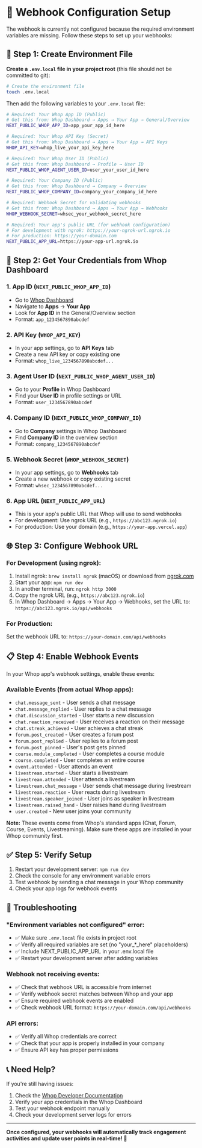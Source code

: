 # 🔗 Webhook Configuration Setup

The webhook is currently not configured because the required environment variables are missing. Follow these steps to set up your webhooks:

## 📝 Step 1: Create Environment File

**Create a `.env.local` file in your project root** (this file should not be committed to git):

```bash
# Create the environment file
touch .env.local
```

Then add the following variables to your `.env.local` file:

```bash
# Required: Your Whop App ID (Public)
# Get this from: Whop Dashboard → Apps → Your App → General/Overview
NEXT_PUBLIC_WHOP_APP_ID=app_your_app_id_here

# Required: Your Whop API Key (Secret)
# Get this from: Whop Dashboard → Apps → Your App → API Keys
WHOP_API_KEY=whop_live_your_api_key_here

# Required: Your Whop User ID (Public)
# Get this from: Whop Dashboard → Profile → User ID
NEXT_PUBLIC_WHOP_AGENT_USER_ID=user_your_user_id_here

# Required: Your Company ID (Public)
# Get this from: Whop Dashboard → Company → Overview
NEXT_PUBLIC_WHOP_COMPANY_ID=company_your_company_id_here

# Required: Webhook Secret for validating webhooks
# Get this from: Whop Dashboard → Apps → Your App → Webhooks
WHOP_WEBHOOK_SECRET=whsec_your_webhook_secret_here

# Required: Your app's public URL (for webhook configuration)
# For development with ngrok: https://your-ngrok-url.ngrok.io
# For production: https://your-domain.com
NEXT_PUBLIC_APP_URL=https://your-app-url.ngrok.io
```

## 🔑 Step 2: Get Your Credentials from Whop Dashboard

### 1. App ID (`NEXT_PUBLIC_WHOP_APP_ID`)
- Go to [Whop Dashboard](https://dashboard.whop.com)
- Navigate to **Apps** → **Your App**
- Look for **App ID** in the General/Overview section
- Format: `app_1234567890abcdef`

### 2. API Key (`WHOP_API_KEY`)
- In your app settings, go to **API Keys** tab
- Create a new API key or copy existing one
- Format: `whop_live_1234567890abcdef...`

### 3. Agent User ID (`NEXT_PUBLIC_WHOP_AGENT_USER_ID`)
- Go to your **Profile** in Whop Dashboard
- Find your **User ID** in profile settings or URL
- Format: `user_1234567890abcdef`

### 4. Company ID (`NEXT_PUBLIC_WHOP_COMPANY_ID`)
- Go to **Company** settings in Whop Dashboard
- Find **Company ID** in the overview section
- Format: `company_1234567890abcdef`

### 5. Webhook Secret (`WHOP_WEBHOOK_SECRET`)
- In your app settings, go to **Webhooks** tab
- Create a new webhook or copy existing secret
- Format: `whsec_1234567890abcdef...`

### 6. App URL (`NEXT_PUBLIC_APP_URL`)
- This is your app's public URL that Whop will use to send webhooks
- For development: Use ngrok URL (e.g., `https://abc123.ngrok.io`)
- For production: Use your domain (e.g., `https://your-app.vercel.app`)

## 🌐 Step 3: Configure Webhook URL

### For Development (using ngrok):
1. Install ngrok: `brew install ngrok` (macOS) or download from [ngrok.com](https://ngrok.com)
2. Start your app: `npm run dev`
3. In another terminal, run: `ngrok http 3000`
4. Copy the ngrok URL (e.g., `https://abc123.ngrok.io`)
5. In Whop Dashboard → Apps → Your App → Webhooks, set the URL to: `https://abc123.ngrok.io/api/webhooks`

### For Production:
Set the webhook URL to: `https://your-domain.com/api/webhooks`

## 📋 Step 4: Enable Webhook Events

In your Whop app's webhook settings, enable these events:

### Available Events (from actual Whop apps):
- `chat.message_sent` - User sends a chat message
- `chat.message_replied` - User replies to a chat message  
- `chat.discussion_started` - User starts a new discussion
- `chat.reaction_received` - User receives a reaction on their message
- `chat.streak_achieved` - User achieves a chat streak
- `forum.post_created` - User creates a forum post
- `forum.post_replied` - User replies to a forum post
- `forum.post_pinned` - User's post gets pinned
- `course.module_completed` - User completes a course module
- `course.completed` - User completes an entire course
- `event.attended` - User attends an event
- `livestream.started` - User starts a livestream
- `livestream.attended` - User attends a livestream
- `livestream.chat_message` - User sends chat message during livestream
- `livestream.reaction` - User reacts during livestream
- `livestream.speaker_joined` - User joins as speaker in livestream
- `livestream.raised_hand` - User raises hand during livestream
- `user.created` - New user joins your community

**Note:** These events come from Whop's standard apps (Chat, Forum, Course, Events, Livestreaming). Make sure these apps are installed in your Whop community first.

## ✅ Step 5: Verify Setup

1. Restart your development server: `npm run dev`
2. Check the console for any environment variable errors
3. Test webhook by sending a chat message in your Whop community
4. Check your app logs for webhook events

## 🐛 Troubleshooting

### "Environment variables not configured" error:
- ✅ Make sure `.env.local` file exists in project root
- ✅ Verify all required variables are set (no "your_*_here" placeholders)
- ✅ Include NEXT_PUBLIC_APP_URL in your .env.local file
- ✅ Restart your development server after adding variables

### Webhook not receiving events:
- ✅ Check that webhook URL is accessible from internet
- ✅ Verify webhook secret matches between Whop and your app
- ✅ Ensure required webhook events are enabled
- ✅ Check webhook URL format: `https://your-domain.com/api/webhooks`

### API errors:
- ✅ Verify all Whop credentials are correct
- ✅ Check that your app is properly installed in your company
- ✅ Ensure API key has proper permissions

## 📞 Need Help?

If you're still having issues:
1. Check the [Whop Developer Documentation](https://dev.whop.com)
2. Verify your app credentials in the Whop Dashboard
3. Test your webhook endpoint manually
4. Check your development server logs for errors

---

**Once configured, your webhooks will automatically track engagement activities and update user points in real-time! 🎉**

